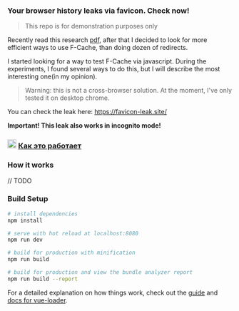 ### Your browser history leaks via favicon. Check now!

> This repo is for demonstration purposes only

Recently read this research [pdf](http://web.archive.org/web/20210210122008/https://www.cs.uic.edu/~polakis/papers/solomos-ndss21.pdf), after that I decided to look for more efficient ways to use F-Cache, than doing dozen of redirects.

I started looking for a way to test F-Cache via javascript. During the experiments, I found several ways to do this, but I will describe the most interesting one(in my opinion).

>Warning: this is not a cross-browser solution. At the moment, I've only tested it on desktop chrome.

You can check the leak here: https://favicon-leak.site/

**Important! This leak also works in incognito mode!**

### <img width=20px src="https://favicon.b-cdn.net/rus.png"> [Как это работает]()

### How it works

// TODO

### Build Setup

``` bash
# install dependencies
npm install

# serve with hot reload at localhost:8080
npm run dev

# build for production with minification
npm run build

# build for production and view the bundle analyzer report
npm run build --report
```

For a detailed explanation on how things work, check out the [guide](http://vuejs-templates.github.io/webpack/) and [docs for vue-loader](http://vuejs.github.io/vue-loader).
